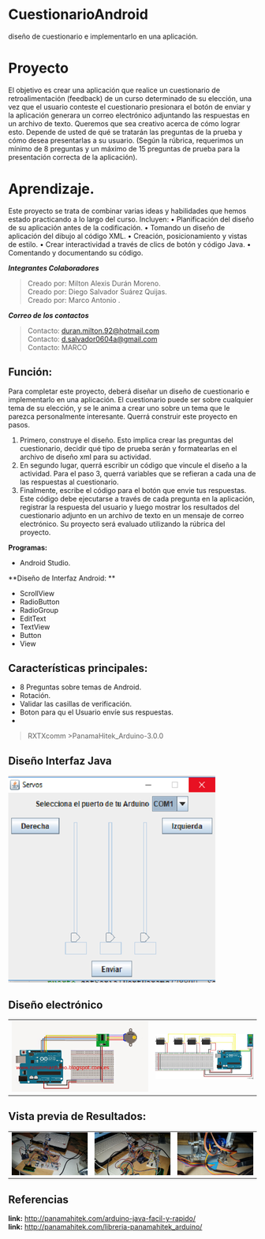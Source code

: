 # CuestionarioAndroid
diseño de cuestionario e implementarlo en una aplicación.

# Proyecto
El objetivo es crear una aplicación que realice un cuestionario de retroalimentación (feedback) de un
curso determinado de su elección, una vez que el usuario conteste el cuestionario presionara el botón de
enviar y la aplicación generara un correo electrónico adjuntando las respuestas en un archivo de texto.
Queremos que sea creativo acerca de cómo lograr esto. Depende de usted de qué se tratarán las
preguntas de la prueba y cómo desea presentarlas a su usuario. (Según la rúbrica, requerimos un
mínimo de 8 preguntas y un máximo de 15 preguntas de prueba para la presentación correcta de la
aplicación).

# Aprendizaje.
Este proyecto se trata de combinar varias ideas y habilidades que hemos estado practicando a lo largo
del curso. Incluyen:
• Planificación del diseño de su aplicación antes de la codificación.
• Tomando un diseño de aplicación del dibujo al código XML.
• Creación, posicionamiento y vistas de estilo.
• Crear interactividad a través de clics de botón y código Java.
• Comentando y documentando su código.

***Integrantes Colaboradores***
>Creado por: Milton Alexis Durán Moreno.<br />
>Creado por: Diego Salvador Suárez Quijas.<br />
>Creado por: Marco Antonio .<br />

***Correo de los contactos***
>Contacto: duran.milton.92@hotmail.com<br />
>Contacto: d.salvador0604a@gmail.com <br />
>Contacto: MARCO<br />

## Función:
Para completar este proyecto, deberá diseñar un diseño de cuestionario e implementarlo en una
aplicación. El cuestionario puede ser sobre cualquier tema de su elección, y se le anima a crear uno
sobre un tema que le parezca personalmente interesante.
Querrá construir este proyecto en pasos.
1. Primero, construye el diseño. Esto implica crear las preguntas del cuestionario, decidir qué tipo de
prueba serán y formatearlas en el archivo de diseño xml para su actividad.
2. En segundo lugar, querrá escribir un código que vincule el diseño a la actividad. Para el paso 3,
querrá variables que se refieran a cada una de las respuestas al cuestionario.
3. Finalmente, escribe el código para el botón que envie tus respuestas. Este código debe ejecutarse
a través de cada pregunta en la aplicación, registrar la respuesta del usuario y luego mostrar los
resultados del cuestionario adjunto en un archivo de texto en un mensaje de correo electrónico.
Su proyecto será evaluado utilizando la rúbrica del proyecto.

**Programas:**
- Android Studio.

**Diseño de Interfaz Android: **
- ScrollView
- RadioButton
- RadioGroup
- EditText
- TextView
- Button
- View

## Características principales: 
 - 8 Preguntas sobre temas de Android.
 - Rotación.
 - Validar las casillas de verificación.
 - Boton para qu el Usuario envíe sus respuestas.
 - 
 >RXTXcomm
    >PanamaHitek_Arduino-3.0.0

## Diseño Interfaz Java
![alt tag](https://github.com/MiltonDM/Brazo_Robotico_De_4_Ejes/blob/master/Imagenes/interfaz.png)

## Diseño electrónico
<table>
<tr>
<td><img src=https://github.com/MiltonDM/Brazo_Robotico_De_4_Ejes/blob/master/Imagenes/Motor%2028BYJ-48.jpg></td>
<td><img src=https://github.com/MiltonDM/Brazo_Robotico_De_4_Ejes/blob/master/Imagenes/Servos.jpg></td>
</tr>
</table>

## Vista previa de Resultados:
<table>
<tr>
<td><img src=https://github.com/MiltonDM/Brazo_Robotico_De_4_Ejes/blob/master/Imagenes/muestra_1.jpg></td>
<td><img src=https://github.com/MiltonDM/Brazo_Robotico_De_4_Ejes/blob/master/Imagenes/muestra_2.jpg></td>
<td><img src=https://github.com/MiltonDM/Brazo_Robotico_De_4_Ejes/blob/master/Imagenes/32651591_2206281489397157_2244328842627907584_n.jpg></td>
</tr>
</table>

## Referencias
**link:** http://panamahitek.com/arduino-java-facil-y-rapido/<br />
**link:** http://panamahitek.com/libreria-panamahitek_arduino/<br />

